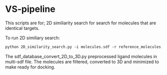 # VS-pipeline
This scripts are for;
2D similiarity search for search for molecules that are identical targets.

To run 2D similiary search: 

```markdown
python 2D_similarity_search.py -i molecules.sdf -r reference_molecules.sdf -o similar_molecules.sdf -c 0.90 -f rdkit
```
The sdf_database_convert_2D_to_3D.py preprocessed ligand molecules in multi-sdf file.
The molecules are filtered, converted to 3D and minimized to make ready for docking.

